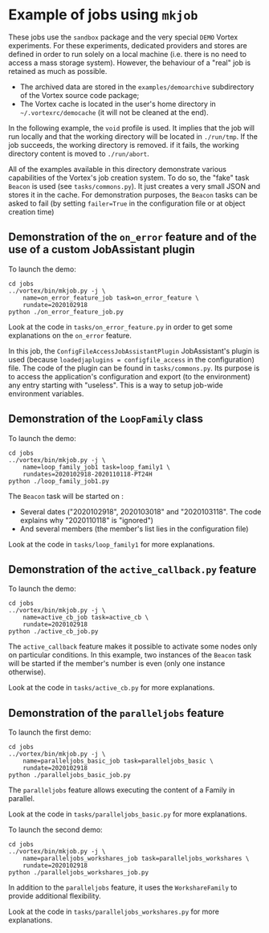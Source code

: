 # Example of jobs using `mkjob`

These jobs use the `sandbox` package and the very special `DEMO`
Vortex experiments. For these experiments, dedicated providers and stores
are defined in order to run solely on a local machine (i.e. there is no need
to access a mass storage system). However, the behaviour of a "real" job
is retained as much as possible.

* The archived data are stored in the `examples/demoarchive` subdirectory of
  the Vortex source code package;
* The Vortex cache is located in the user's home directory in
  `~/.vortexrc/democache` (it will not be cleaned at the end).

In the following example, the `void` profile is used. It implies that the
job will run locally and that the working directory will be located in
`./run/tmp`. If the job succeeds, the working directory is removed. if it
fails, the working directory content is moved to `./run/abort`. 

All of the examples available in this directory demonstrate various capabilities
of the Vortex's job creation system. To do so, the "fake" task `Beacon` is used
(see `tasks/commons.py`). It just creates a very small JSON and stores it in
the cache. For demonstration purposes, the `Beacon` tasks can be asked to fail
(by setting `failer=True` in the configuration file or at object creation time)  

## Demonstration of the `on_error` feature and of the use of a custom JobAssistant plugin

To launch the demo:
    
    cd jobs
    ../vortex/bin/mkjob.py -j \
        name=on_error_feature_job task=on_error_feature \
        rundate=2020102918
    python ./on_error_feature_job.py

Look at the code in `tasks/on_error_feature.py` in order to get some
explanations on the `on_error` feature.

In this job, the `ConfigFileAccessJobAssistantPlugin` JobAssistant's plugin
is used (because `loadedjaplugins = configfile_access` in the configuration)
file. The code of the plugin can be found in `tasks/commons.py`. Its purpose
is to access the application's configuration and export (to the environment)
any entry starting with "useless". This is a way to setup job-wide
environment variables.

## Demonstration of the `LoopFamily` class

To launch the demo:
    
    cd jobs
    ../vortex/bin/mkjob.py -j \
        name=loop_family_job1 task=loop_family1 \
        rundates=2020102918-2020110118-PT24H
    python ./loop_family_job1.py

The `Beacon` task will be started on :

* Several dates ("2020102918", 2020103018" and "2020103118".
  The code explains why "2020110118" is "ignored")
* And several members (the member's list lies in the configuration file)

Look at the code in `tasks/loop_family1` for more explanations.

## Demonstration of the `active_callback.py` feature

To launch the demo:
    
    cd jobs
    ../vortex/bin/mkjob.py -j \
        name=active_cb_job task=active_cb \
        rundate=2020102918
    python ./active_cb_job.py

The `active_callback` feature makes it possible to activate some nodes only on particular
conditions. In this example, two instances of the `Beacon` task will be
started if the member's number is even (only one instance otherwise).

Look at the code in `tasks/active_cb.py` for more explanations.

## Demonstration of the `paralleljobs` feature

To launch the first demo:
    
    cd jobs
    ../vortex/bin/mkjob.py -j \
        name=paralleljobs_basic_job task=paralleljobs_basic \
        rundate=2020102918
    python ./paralleljobs_basic_job.py

The `paralleljobs` feature allows executing the content of a Family in parallel. 

Look at the code in `tasks/paralleljobs_basic.py` for more explanations.

To launch the second demo:
    
    cd jobs
    ../vortex/bin/mkjob.py -j \
        name=paralleljobs_workshares_job task=paralleljobs_workshares \
        rundate=2020102918
    python ./paralleljobs_workshares_job.py

In addition to the `paralleljobs` feature, it uses the `WorkshareFamily` to
provide additional flexibility.

Look at the code in `tasks/paralleljobs_workshares.py` for more explanations.

